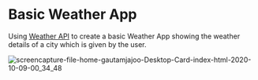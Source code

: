 # Basic Weather App

Using [Weather API](https://openweathermap.org/api) to create a basic Weather App showing the weather details of a city which is given by the user.

![screencapture-file-home-gautamjajoo-Desktop-Card-index-html-2020-10-09-00_34_48](https://user-images.githubusercontent.com/24366008/95505518-12e66700-09cc-11eb-809e-9ab18d0e30d9.png)
